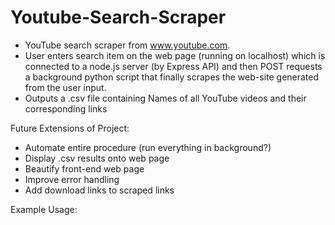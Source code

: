 # Youtube-Search-Scraper


- YouTube search scraper from www.youtube.com. 
- User enters search item on the web page (running on localhost) which is connected to a node.js server (by Express API) 
and then POST requests a background python script that finally scrapes the web-site generated from the user input.
- Outputs a .csv file containing Names of all YouTube videos and their corresponding links


Future Extensions of Project:
- Automate entire procedure (run everything in background?)
- Display .csv results onto web page
- Beautify front-end web page
- Improve error handling
- Add download links to scraped links


Example Usage:

